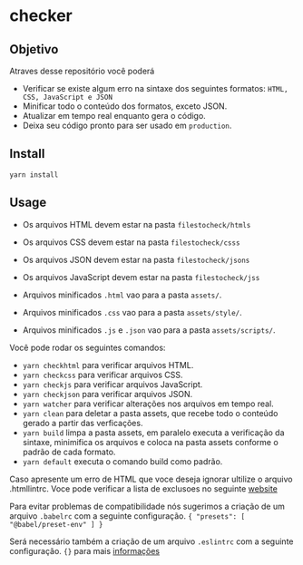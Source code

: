 # checker

## Objetivo

Atraves desse repositório você poderá
- Verificar se existe algum erro na sintaxe dos seguintes formatos:
`HTML, CSS, JavaScript e JSON`
- Minificar todo o conteúdo dos formatos, exceto JSON.
- Atualizar em tempo real enquanto gera o código.
- Deixa seu código pronto para ser usado em `production`.

## Install

`yarn install`

## Usage

- Os arquivos HTML devem estar na pasta `filestocheck/htmls`
- Os arquivos CSS devem estar na pasta `filestocheck/csss`
- Os arquivos JSON devem estar na pasta `filestocheck/jsons`
- Os arquivos JavaScript devem estar na pasta `filestocheck/jss`

- Arquivos minificados `.html` vao para a pasta `assets/`.
- Arquivos minificados `.css` vao para a pasta `assets/style/`.
- Arquivos minificados `.js` e `.json` vao para a pasta `assets/scripts/`.

Você pode rodar os seguintes comandos:
- `yarn checkhtml` para verificar arquivos HTML.
- `yarn checkcss` para verificar arquivos CSS.
- `yarn checkjs` para verificar arquivos JavaScript.
- `yarn checkjson` para verificar arquivos JSON.
- `yarn watcher` para verificar alterações nos arquivos em tempo real.
- `yarn clean` para deletar a pasta assets, que recebe todo o conteúdo gerado a partir das verficações.
- `yarn build` limpa a pasta assets, em paralelo executa a verificação da sintaxe, minimifica os arquivos e coloca na pasta assets conforme o padrão de cada formato.
- `yarn default` executa o comando build como padrão.

Caso apresente um erro de HTML que voce deseja ignorar ultilize o arquivo .htmllintrc. Voce pode verificar a lista de exclusoes no seguinte [website](https://github.com/htmllint/htmllint/wiki/Options)

Para evitar problemas de compatibilidade nós sugerimos a criação de um arquivo `.babelrc` com a seguinte configuração.
`{
  "presets": [ "@babel/preset-env" ]
}`

Será necessário também a criação de um arquivo `.eslintrc` com a seguinte configuração.
`{}` para mais [informações](https://github.com/adametry/gulp-eslint)